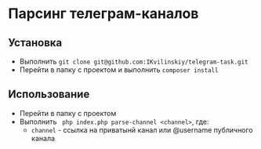 # Парсинг телеграм-каналов

## Установка
* Выполнить `git clone git@github.com:IKvilinskiy/telegram-task.git`
* Перейти в папку с проектом и выполнить `composer install`

## Использование
* Перейти в папку с проектом
* Выполнить ` php index.php parse-channel <channel>`, где:
    * `channel` - ссылка на приватынй канал или @username публичного канала 
